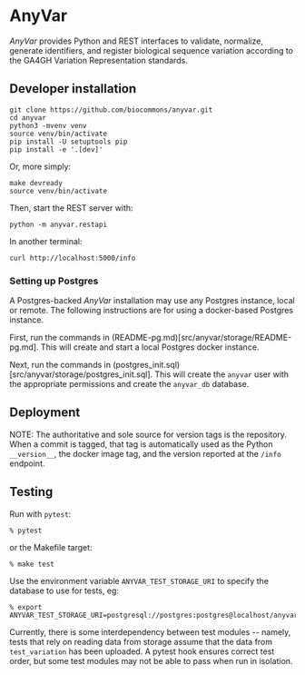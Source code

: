 # AnyVar

*AnyVar* provides Python and REST interfaces to validate, normalize,
generate identifiers, and register biological sequence variation
according to the GA4GH Variation Representation standards.

## Developer installation

    git clone https://github.com/biocommons/anyvar.git
    cd anyvar
    python3 -mvenv venv
    source venv/bin/activate
    pip install -U setuptools pip
    pip install -e '.[dev]'

Or, more simply:

    make devready
    source venv/bin/activate

Then, start the REST server with:

    python -m anyvar.restapi

In another terminal:

    curl http://localhost:5000/info


### Setting up Postgres

A Postgres-backed *AnyVar* installation may use any Postgres instance, local
or remote.  The following instructions are for using a docker-based
Postgres instance.

First, run the commands in (README-pg.md)[src/anyvar/storage/README-pg.md]. This will create and start a local Postgres docker instance.

Next, run the commands in (postgres_init.sql)[src/anyvar/storage/postgres_init.sql]. This will create the `anyvar` user with the appropriate permissions and create the `anyvar_db` database.

## Deployment

NOTE: The authoritative and sole source for version tags is the
repository. When a commit is tagged, that tag is automatically used as
the Python `__version__`, the docker image tag, and the version
reported at the `/info` endpoint.


## Testing

Run with `pytest`:

```shell
% pytest
```

or the Makefile target:

```shell
% make test
```

Use the environment variable `ANYVAR_TEST_STORAGE_URI` to specify the database to use for tests, eg:

```shell
% export ANYVAR_TEST_STORAGE_URI=postgresql://postgres:postgres@localhost/anyvar_test_db
```

Currently, there is some interdependency between test modules -- namely, tests that rely on reading data from storage assume that the data from `test_variation` has been uploaded. A pytest hook ensures correct test order, but some test modules may not be able to pass when run in isolation.

